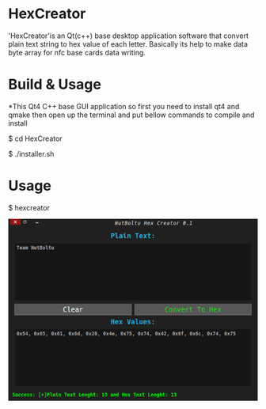 HexCreator
==========
'HexCreator'is an Qt(c++) base desktop application software that convert plain text string to hex value of each letter. Basically its help to make data byte array for nfc base cards data writing.

Build & Usage
=============
*This Qt4 C++ base GUI application so first you need to install qt4 and qmake then open up the terminal and put bellow commands to compile and install

 $ cd HexCreator
 
 $ ./installer.sh
 
 Usage
 ======
 $ hexcreator
 
 <img src="snap.png">
 
 
 

